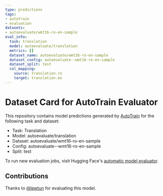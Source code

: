 ```yaml
---
type: predictions
tags:
- autotrain
- evaluation
datasets:
- autoevaluate/wmt16-ro-en-sample
eval_info:
  task: translation
  model: autoevaluate/translation
  metrics: []
  dataset_name: autoevaluate/wmt16-ro-en-sample
  dataset_config: autoevaluate--wmt16-ro-en-sample
  dataset_split: test
  col_mapping:
    source: translation.ro
    target: translation.en
---
```

# Dataset Card for AutoTrain Evaluator

This repository contains model predictions generated by [AutoTrain](https://huggingface.co/autotrain) for the following task and dataset:

* Task: Translation
* Model: autoevaluate/translation
* Dataset: autoevaluate/wmt16-ro-en-sample
* Config: autoevaluate--wmt16-ro-en-sample
* Split: test

To run new evaluation jobs, visit Hugging Face's [automatic model evaluator](https://huggingface.co/spaces/autoevaluate/model-evaluator).

## Contributions

Thanks to [@lewtun](https://huggingface.co/lewtun) for evaluating this model.